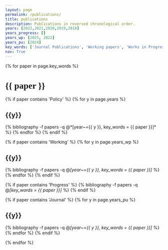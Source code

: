 ```yaml
---
layout: page
permalink: /publications/
title: publications
description: Publications in reversed chronological order.
years: [2022,2021,2020,2019,2018]
years_progress: []
years_wp: [2025, 2022]
years_pu: [2024]
key_words: ['Journal Publications', 'Working papers', 'Works in Progress', 'Policy papers']
nav: True
---
```


<div class="publications">

{% for paper in page.key_words %}
  <h1 class="title" style="font-family:'Playfair Display', serif">{{ paper }}</h1>
  {% if paper contains 'Policy' %}
    {% for y in page.years %}
      <h2 class="year">{{y}}</h2>
      {% bibliography -f papers -q @*[year~={{ y }}, key_words = {{ paper }}]* %}
    {% endfor %}
  {% endif %}

  {% if paper contains 'Working' %}
    {% for y in page.years_wp %}
      <h2 class="year">{{y}}</h2>
      {% bibliography -f papers -q @*[year~={{ y }}, key_words = {{ paper }}]* %}
    {% endfor %}
  {% endif %}

  {% if paper contains 'Progress' %}
    {% bibliography -f papers -q @*[key_words = {{ paper }}]* %}
  {% endif %}

  {% if paper contains 'Journal' %}
    {% for y in page.years_pu %}
      <h2 class="year">{{y}}</h2>
      {% bibliography -f papers -q @*[year~={{ y }}, key_words = {{ paper }}]* %}
    {% endfor %}
  {% endif %}

{% endfor %}

</div>
